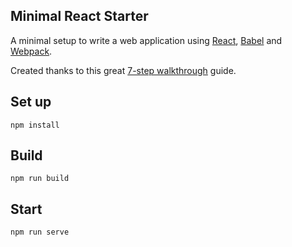 Minimal React Starter
---

A minimal setup to write a web application using [React](https://facebook.github.io/react/), [Babel](https://babeljs.io/) and [Webpack](https://webpack.js.org/).

Created thanks to this great [7-step walkthrough](http://andrewhfarmer.com/build-your-own-starter/#0-intro) guide.


Set up
---
```
npm install
```

Build
---
```
npm run build
```

Start
---
```
npm run serve
```